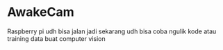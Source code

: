 # AwakeCam
Raspberry pi udh bisa jalan jadi sekarang udh bisa coba ngulik kode atau training data buat computer vision
